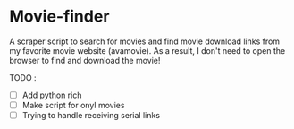 # Movie-finder
A scraper script to search for movies and find movie download links from my favorite movie website (avamovie).  As a result, I don't need to open the browser to find and download the movie!

TODO :
- [ ] Add python rich
- [ ] Make script for onyl movies
- [ ] Trying to handle receiving serial links
